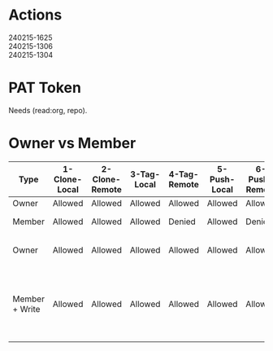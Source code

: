 # Actions
240215-1625  
240215-1306  
240215-1304  

# PAT Token
Needs (read:org, repo).

# Owner vs Member

| Type | 1-Clone-Local | 2-Clone-Remote | 3-Tag-Local | 4-Tag-Remote | 5-Push-Local | 6-Push-Remote | 7-PR-Local | 8-PR-Remote | Notes |
|---|---|---|---|---|---|---|---|---|---|
| Owner | Allowed | Allowed | Allowed | Allowed | Allowed | Allowed | Allowed | Allowed | Baseline |
| Member | Allowed | Allowed | Allowed | Denied | Allowed | Denied | Denied | Denied | Changing to member |
| Owner | Allowed | Allowed | Allowed | Allowed | Allowed | Allowed | Allowed | Allowed | Rolling back to member |
| Member + Write | Allowed | Allowed | Allowed | Allowed | Allowed | Allowed | Allowed | Allowed | Changing to member + write permissions on local & remote repo |
